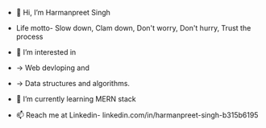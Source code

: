 - 👋 Hi, I’m Harmanpreet Singh
-  Life motto- Slow down, Clam down, Don't worry, Don't hurry, Trust the process
      
- 👀 I’m interested in 
-   -> Web devloping and
-   -> Data structures and algorithms.

- 🌱 I’m currently learning MERN stack

- 📫 Reach me at Linkedin- linkedin.com/in/harmanpreet-singh-b315b6195 

<!---
Harman-preet-singh13/Harman-preet-singh13 is a ✨ special ✨ repository because its `README.md` (this file) appears on your GitHub profile.
You can click the Preview link to take a look at your changes.
--->
